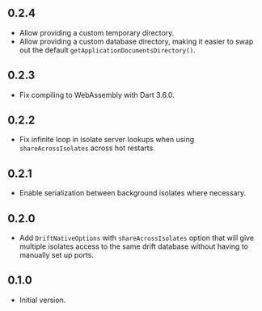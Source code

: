 ## 0.2.4

- Allow providing a custom temporary directory.
- Allow providing a custom database directory, making it easier to swap out the
  default `getApplicationDocumentsDirectory()`.

## 0.2.3

- Fix compiling to WebAssembly with Dart 3.6.0.

## 0.2.2

- Fix infinite loop in isolate server lookups when using `shareAcrossIsolates`
  across hot restarts.

## 0.2.1

- Enable serialization between background isolates where necessary.

## 0.2.0

- Add `DriftNativeOptions` with `shareAcrossIsolates` option that will give
  multiple isolates access to the same drift database without having to manually
  set up ports.

## 0.1.0

- Initial version.
